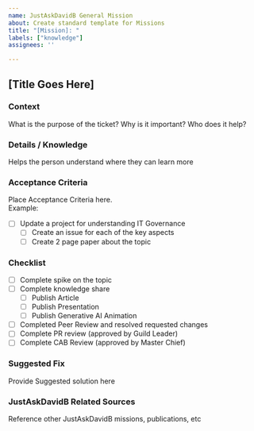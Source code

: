 ```yaml
---
name: JustAskDavidB General Mission
about: Create standard template for Missions 
title: "[Mission]: "
labels: ["knowledge"]
assignees: ''

---
```


## [Title Goes Here]

### Context
What is the purpose of the ticket? Why is it important? Who does it help?

### Details / Knowledge
Helps the person understand where they can learn more

### Acceptance Criteria
Place Acceptance Criteria here.  
Example: 
- [ ] Update a project for understanding IT Governance
  - [ ] Create an issue for each of the key aspects
  - [ ] Create 2 page paper about the topic

### Checklist
- [ ] Complete spike on the topic
- [ ] Complete knowledge share
   - [ ] Publish Article
   - [ ] Publish Presentation
   - [ ] Publish Generative AI Animation
- [ ] Completed Peer Review and resolved requested changes
- [ ] Complete PR review (approved by Guild Leader)
- [ ] Complete CAB Review (approved by Master Chief)

### Suggested Fix
Provide Suggested solution here

### JustAskDavidB Related Sources
Reference other JustAskDavidB missions, publications, etc